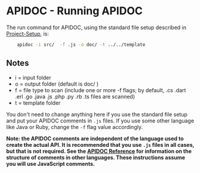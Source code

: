 # APIDOC - Running APIDOC

The run command for APIDOC, using the standard file setup described in [Project-Setup](Project-Setup.md), is:

```bash
    apidoc -i src/  -f .js -o doc/ -t ../../template
```

## Notes

- i = input folder
- o = output folder (default is doc/ )
- f = file type to scan (include one or more -f flags; by default, .cs .dart .erl .go .java .js .php .py .rb .ts files are scanned)
- t = template folder

You don't need to change anything here if you use the standard file setup and put your APIDOC comments in `.js` files. If you use some other language like Java or Ruby, change the `-f` flag value accordingly.

**Note: the APIDOC comments are independent of the language used to create the actual API. It is recommended that you use `.js` files in all cases, but that is not required. See the [APIDOC Reference](http://apidocjs.com/) for information on the structure of comments in other languages. These instructions assume you will use JavaScript comments.**